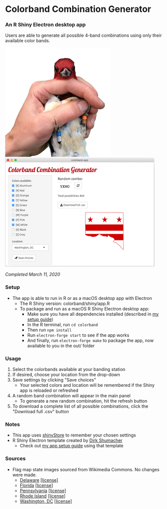 # Colorband Combination Generator

### An R Shiny Electron desktop app

Users are able to generate all possible 4-band combinations using only their available color bands.

![rhwo](/images/rhwo_transparent.png) ![screenshot](/images/app_img_m.png)

*Completed March 11, 2020*

### Setup
- The app is able to run in R or as a macOS desktop app with Electron
    - The R Shiny version: colorband/shiny/app.R
    - To package and run as a macOS R Shiny Electron desktop app:
        - Make sure you have all dependencies installed (described in <a href="https://github.com/lawalter/r-shiny-electron-app">my setup guide</a>)
        - In the R terminal, run `cd colorband`
        - Then run `npm install`
        - Run `electron-forge start` to see if the app works
        - And finally, run `electron-forge make` to package the app, now available to you in the out/ folder

### Usage 
1. Select the colorbands available at your banding station
2. If desired, choose your location from the drop-down
3. Save settings by clicking "Save choices"
    - Your selected colors and location will be remembered if the Shiny app is reloaded or refreshed
4. A random band combination will appear in the main panel
    - To generate a new random combination, hit the refresh button
5. To download a complete list of all possible combinations, click the "Download full .csv" button

### Notes
- This app uses <a href="https://github.com/trestletech/shinyStore">shinyStore</a> to remember your chosen settings
- R Shiny Electron template created by <a href="https://github.com/dirkschumacher/r-shiny-electron">Dirk Shumacher</a>
    - Check out <a href="https://github.com/lawalter/r-shiny-electron-app">my app setup guide</a> using that template

### Sources
- Flag map state images sourced from Wikimedia Commons. No changes were made.
    - <a href = "https://commons.wikimedia.org/wiki/File:Flag-map_of_Delaware.svg">Delaware</a> <a href="https://creativecommons.org/licenses/by-sa/3.0/deed.en">[license]</a>
    - <a href = "https://commons.wikimedia.org/wiki/File:Flag-map_of_Florida.svg">Florida</a> <a href="https://creativecommons.org/licenses/by-sa/3.0/deed.en">[license]</a>
    - <a href = "https://commons.wikimedia.org/wiki/File:Flag-map_of_Pennsylvania.svg">Pennsylvania</a> <a href="https://creativecommons.org/licenses/by-sa/3.0/deed.en">[license]</a>
    - <a href = "https://commons.wikimedia.org/wiki/File:Flag-map_of_Rhode_Island.svg">Rhode Island</a> <a href="https://creativecommons.org/licenses/by-sa/3.0/deed.en">[license]</a>
    - <a href = "https://commons.wikimedia.org/wiki/File:Flag_map_of_Washington_DC.png">Washington, DC</a> <a href="https://creativecommons.org/licenses/by-sa/3.0/deed.en">[license]</a>
